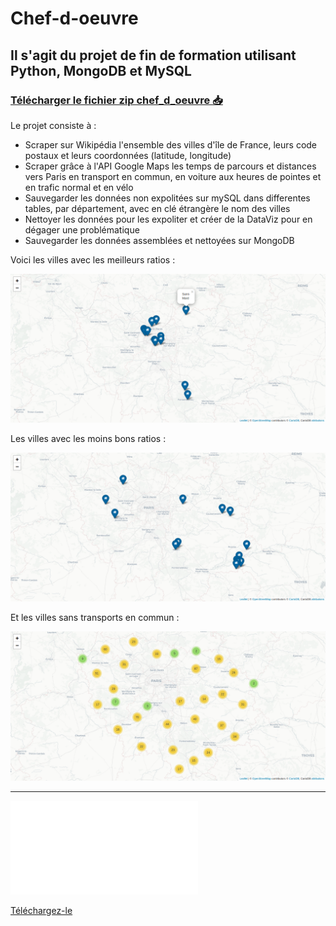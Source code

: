 # Chef-d-oeuvre
## Il s'agit du projet de fin de formation utilisant Python, MongoDB et MySQL
### [Télécharger le fichier zip chef_d_oeuvre :inbox_tray:](https://github.com/pzim-devdata/dev-data/raw/master/chef-d'oeuvre/chef_d_oeuvre.zip)

Le projet consiste à :

- Scraper sur Wikipédia l'ensemble des villes d'île de France, leurs code postaux et leurs coordonnées (latitude, longitude)
- Scraper grâce à l'API Google Maps les temps de parcours et distances vers Paris en transport en commun, en voiture aux heures de pointes et en trafic normal et en vélo
- Sauvegarder les données non expolitées sur mySQL dans differentes tables, par département, avec en clé étrangère le nom des villes
- Nettoyer les données pour les expoliter et créer de la DataViz pour en dégager une problématique
- Sauvegarder les données assemblées et nettoyées sur MongoDB

Voici les villes avec les meilleurs ratios :

![alt text](folium_meilleurs_villes.png)

Les villes avec les moins bons ratios :

![alt text](folium_ville_moins_bons_kpi.png)

Et les villes sans transports en commun :

![alt text](folium_ville_sans_transport.png)



----------------------
![Voici le rapport](Rapport.pdf)

[Téléchargez-le](https://github.com/pzim-devdata/Chef-d-oeuvre/raw/master/Rapport.pdf)
